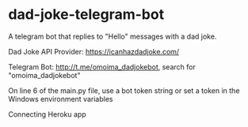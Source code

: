 # dad-joke-telegram-bot


A telegram bot that replies to "Hello" messages with a dad joke.

Dad Joke API Provider: https://icanhazdadjoke.com/

Telegram Bot: http://t.me/omoima_dadjokebot, search for "omoima_dadjokebot"

On line 6 of the main.py file, use a bot token string or set a token in the Windows environment variables

Connecting Heroku app